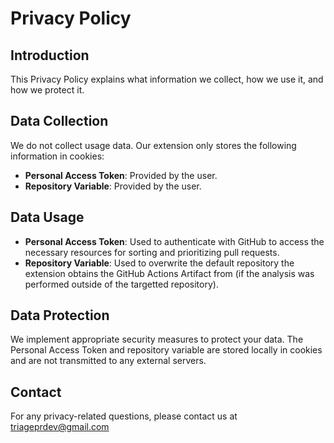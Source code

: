 # Privacy Policy

## Introduction

This Privacy Policy explains what information we collect, how we use it, and how we protect it.

## Data Collection

We do not collect usage data. Our extension only stores the following information in cookies:

- **Personal Access Token**: Provided by the user.
- **Repository Variable**: Provided by the user.

## Data Usage

- **Personal Access Token**: Used to authenticate with GitHub to access the necessary resources for sorting and prioritizing pull requests.
- **Repository Variable**: Used to overwrite the default repository the extension obtains the GitHub Actions Artifact from (if the analysis was performed outside of the targetted repository). 

## Data Protection

We implement appropriate security measures to protect your data. The Personal Access Token and repository variable are stored locally in cookies and are not transmitted to any external servers.

## Contact

For any privacy-related questions, please contact us at triageprdev@gmail.com

